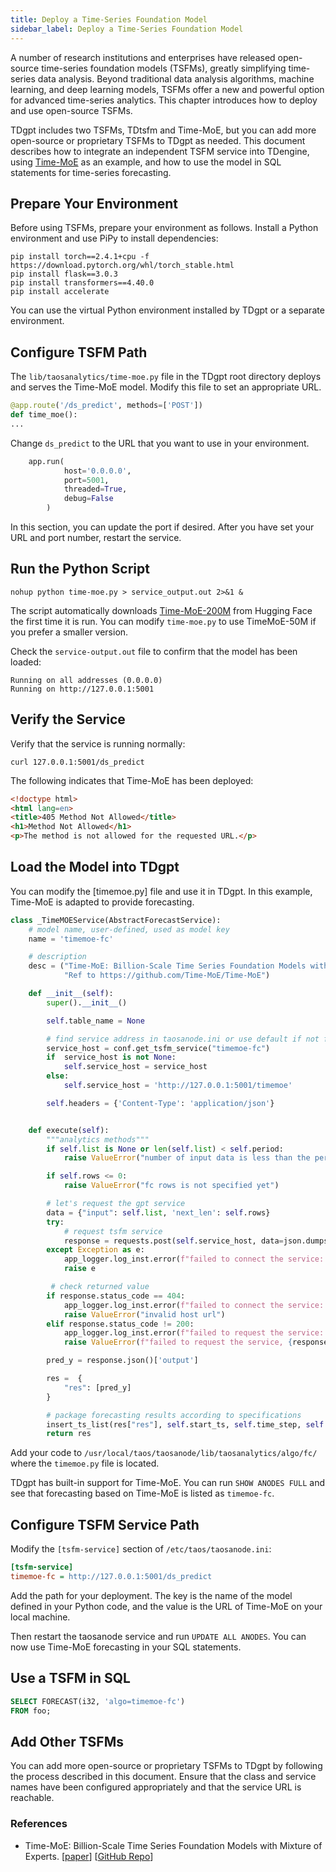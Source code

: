 ```yaml
---
title: Deploy a Time-Series Foundation Model
sidebar_label: Deploy a Time-Series Foundation Model
---
```


A number of research institutions and enterprises have released open-source time-series foundation models (TSFMs), greatly simplifying time-series data analysis. Beyond traditional data analysis algorithms, machine learning, and deep learning models,
TSFMs offer a new and powerful option for advanced time-series analytics. This chapter introduces how to deploy and use open-source TSFMs.

TDgpt includes two TSFMs, TDtsfm and Time-MoE, but you can add more open-source or proprietary TSFMs to TDgpt as needed.
This document describes how to integrate an independent TSFM service into TDengine, using [Time-MoE](https://github.com/Time-MoE/Time-MoE) as an example,
and how to use the model in SQL statements for time-series forecasting.



## Prepare Your Environment

Before using TSFMs, prepare your environment as follows. Install a Python environment and use PiPy to install dependencies:

```shell
pip install torch==2.4.1+cpu -f https://download.pytorch.org/whl/torch_stable.html
pip install flask==3.0.3
pip install transformers==4.40.0
pip install accelerate
```
You can use the virtual Python environment installed by TDgpt or a separate environment.


## Configure TSFM Path

The `lib/taosanalytics/time-moe.py` file in the TDgpt root directory deploys and serves the Time-MoE model. Modify this file to set an appropriate URL.

```python
@app.route('/ds_predict', methods=['POST'])
def time_moe():
...
```

Change `ds_predict` to the URL that you want to use in your environment.

```Python
    app.run(
            host='0.0.0.0',
            port=5001,
            threaded=True,  
            debug=False     
        )
```
In this section, you can update the port if desired. After you have set your URL and port number, restart the service.

## Run the Python Script

```shell
nohup python time-moe.py > service_output.out 2>&1 &
```

The script automatically downloads [Time-MoE-200M](https://huggingface.co/Maple728/TimeMoE-200M) from Hugging Face the first time it is run. You can modify `time-moe.py` to use TimeMoE-50M if you prefer a smaller version.

Check the `service-output.out` file to confirm that the model has been loaded:
```shell
Running on all addresses (0.0.0.0)
Running on http://127.0.0.1:5001
```

## Verify the Service

Verify that the service is running normally:

```shell
curl 127.0.0.1:5001/ds_predict
```

The following indicates that Time-MoE has been deployed:

```html
<!doctype html>
<html lang=en>
<title>405 Method Not Allowed</title>
<h1>Method Not Allowed</h1>
<p>The method is not allowed for the requested URL.</p>
```

## Load the Model into TDgpt
You can modify the [timemoe.py] file and use it in TDgpt. In this example, Time-MoE is adapted to provide forecasting.

```python
class _TimeMOEService(AbstractForecastService):
    # model name, user-defined, used as model key
    name = 'timemoe-fc'

    # description
    desc = ("Time-MoE: Billion-Scale Time Series Foundation Models with Mixture of Experts; "
            "Ref to https://github.com/Time-MoE/Time-MoE")

    def __init__(self):
        super().__init__()

        self.table_name = None

        # find service address in taosanode.ini or use default if not found
        service_host = conf.get_tsfm_service("timemoe-fc")
        if  service_host is not None:
            self.service_host = service_host
        else:
            self.service_host = 'http://127.0.0.1:5001/timemoe'

        self.headers = {'Content-Type': 'application/json'}


    def execute(self):
        """analytics methods"""
        if self.list is None or len(self.list) < self.period:
            raise ValueError("number of input data is less than the periods")

        if self.rows <= 0:
            raise ValueError("fc rows is not specified yet")

        # let's request the gpt service
        data = {"input": self.list, 'next_len': self.rows}
        try:
            # request tsfm service
            response = requests.post(self.service_host, data=json.dumps(data), headers=self.headers)
        except Exception as e:
            app_logger.log_inst.error(f"failed to connect the service: {self.service_host} ", str(e))
            raise e

         # check returned value
        if response.status_code == 404:
            app_logger.log_inst.error(f"failed to connect the service: {self.service_host} ")
            raise ValueError("invalid host url")
        elif response.status_code != 200:
            app_logger.log_inst.error(f"failed to request the service: {self.service_host}, reason: {response.text}")
            raise ValueError(f"failed to request the service, {response.text}")

        pred_y = response.json()['output']

        res =  {
            "res": [pred_y]
        }

        # package forecasting results according to specifications
        insert_ts_list(res["res"], self.start_ts, self.time_step, self.rows)
        return res
```

Add your code to `/usr/local/taos/taosanode/lib/taosanalytics/algo/fc/` where the `timemoe.py` file is located.

TDgpt has built-in support for Time-MoE. You can run `SHOW ANODES FULL` and see that forecasting based on Time-MoE is listed as `timemoe-fc`.

## Configure TSFM Service Path

Modify the `[tsfm-service]` section of `/etc/taos/taosanode.ini`:

```ini
[tsfm-service]
timemoe-fc = http://127.0.0.1:5001/ds_predict
```

Add the path for your deployment. The key is the name of the model defined in your Python code, and the value is the URL of Time-MoE on your local machine.

Then restart the taosanode service and run `UPDATE ALL ANODES`. You can now use Time-MoE forecasting in your SQL statements.

## Use a TSFM in SQL
```sql
SELECT FORECAST(i32, 'algo=timemoe-fc') 
FROM foo;
```

## Add Other TSFMs
You can add more open-source or proprietary TSFMs to TDgpt by following the process described in this document. Ensure that the class and service names have been configured appropriately and that the service URL is reachable.


### References

- Time-MoE: Billion-Scale Time Series Foundation Models with Mixture of Experts. [[paper](https://arxiv.org/abs/2409.16040)] [[GitHub Repo](https://github.com/Time-MoE/Time-MoE)]
